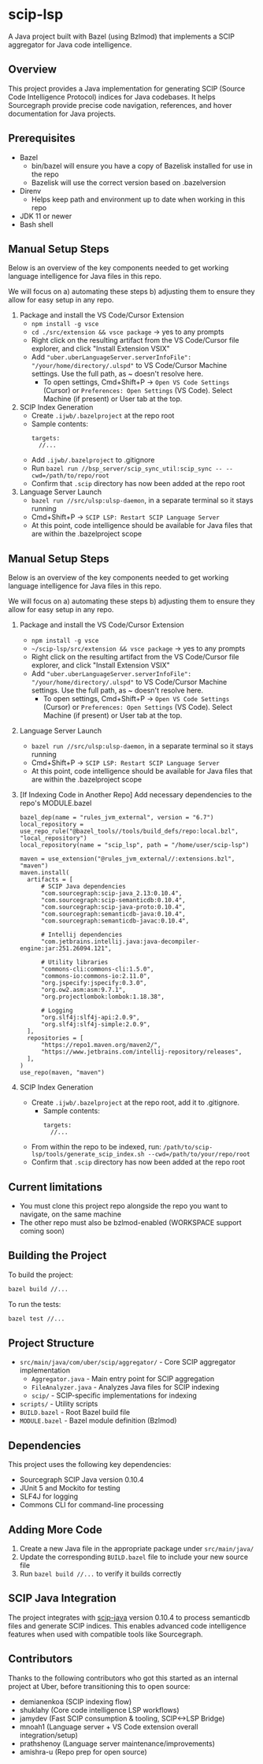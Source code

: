 # scip-lsp

A Java project built with Bazel (using Bzlmod) that implements a SCIP aggregator for Java code intelligence.

## Overview

This project provides a Java implementation for generating SCIP (Source Code Intelligence Protocol) indices for Java codebases. It helps Sourcegraph provide precise code navigation, references, and hover documentation for Java projects.

## Prerequisites

- Bazel
  - bin/bazel will ensure you have a copy of Bazelisk installed for use in the repo
  - Bazelisk will use the correct version based on .bazelversion
- Direnv
  - Helps keep path and environment up to date when working in this repo
- JDK 11 or newer
- Bash shell

## Manual Setup Steps

Below is an overview of the key components needed to get working language intelligence for Java files in this repo.

We will focus on a) automating these steps b) adjusting them to ensure they allow for easy setup in any repo.

1. Package and install the VS Code/Cursor Extension
   - `npm install -g vsce`
   - `cd ./src/extension && vsce package` -> yes to any prompts
   - Right click on the resulting artifact from the VS Code/Cursor file explorer, and click "Install Extension VSIX"
   - Add `"uber.uberLanguageServer.serverInfoFile": "/your/home/directory/.ulspd"` to VS Code/Cursor Machine settings.  Use the full path, as ~ doesn't resolve here.
     - To open settings, Cmd+Shift+P -> `Open VS Code Settings` (Cursor) or `Preferences: Open Settings` (VS Code). Select Machine (if present) or User tab at the top.
2. SCIP Index Generation
   - Create `.ijwb/.bazelproject` at the repo root
   - Sample contents:
     ```
     targets:
       //...
     ```
   - Add `.ijwb/.bazelproject` to .gitignore
   - Run `bazel run //bsp_server/scip_sync_util:scip_sync -- --cwd=/path/to/repo/root`
   - Confirm that `.scip` directory has now been added at the repo root
3. Language Server Launch
   - `bazel run //src/ulsp:ulsp-daemon`, in a separate terminal so it stays running
   - Cmd+Shift+P -> `SCIP LSP: Restart SCIP Language Server`
   - At this point, code intelligence should be available for Java files that are within the .bazelproject scope


## Manual Setup Steps

Below is an overview of the key components needed to get working language intelligence for Java files in this repo.

We will focus on a) automating these steps b) adjusting them to ensure they allow for easy setup in any repo.

1. Package and install the VS Code/Cursor Extension
   - `npm install -g vsce`
   - `~/scip-lsp/src/extension && vsce package` -> yes to any prompts
   - Right click on the resulting artifact from the VS Code/Cursor file explorer, and click "Install Extension VSIX"
   - Add `"uber.uberLanguageServer.serverInfoFile": "/your/home/directory/.ulspd"` to VS Code/Cursor Machine settings.  Use the full path, as ~ doesn't resolve here.
     - To open settings, Cmd+Shift+P -> `Open VS Code Settings` (Cursor) or `Preferences: Open Settings` (VS Code). Select Machine (if present) or User tab at the top.

2. Language Server Launch
   - `bazel run //src/ulsp:ulsp-daemon`, in a separate terminal so it stays running
   - Cmd+Shift+P -> `SCIP LSP: Restart SCIP Language Server`
   - At this point, code intelligence should be available for Java files that are within the .bazelproject scope

3. [If Indexing Code in Another Repo] Add necessary dependencies to the repo's MODULE.bazel
    ```
    bazel_dep(name = "rules_jvm_external", version = "6.7")
    local_repository = use_repo_rule("@bazel_tools//tools/build_defs/repo:local.bzl", "local_repository")
    local_repository(name = "scip_lsp", path = "/home/user/scip-lsp")

    maven = use_extension("@rules_jvm_external//:extensions.bzl", "maven")
    maven.install(
      artifacts = [
          # SCIP Java dependencies
          "com.sourcegraph:scip-java_2.13:0.10.4",
          "com.sourcegraph:scip-semanticdb:0.10.4",
          "com.sourcegraph:scip-java-proto:0.10.4",
          "com.sourcegraph:semanticdb-java:0.10.4",
          "com.sourcegraph:semanticdb-javac:0.10.4",

          # Intellij dependencies
          "com.jetbrains.intellij.java:java-decompiler-engine:jar:251.26094.121",

          # Utility libraries
          "commons-cli:commons-cli:1.5.0",
          "commons-io:commons-io:2.11.0",
          "org.jspecify:jspecify:0.3.0",
          "org.ow2.asm:asm:9.7.1",
          "org.projectlombok:lombok:1.18.38",

          # Logging
          "org.slf4j:slf4j-api:2.0.9",
          "org.slf4j:slf4j-simple:2.0.9",
      ],
      repositories = [
          "https://repo1.maven.org/maven2/",
          "https://www.jetbrains.com/intellij-repository/releases",
      ],
    )
    use_repo(maven, "maven")
    ```

4. SCIP Index Generation
   - Create `.ijwb/.bazelproject` at the repo root, add it to .gitignore.
     - Sample contents:
       ```
       targets:
         //...
       ```
   - From within the repo to be indexed, run:
     `/path/to/scip-lsp/tools/generate_scip_index.sh --cwd=/path/to/your/repo/root`
   - Confirm that `.scip` directory has now been added at the repo root

## Current limitations
- You must clone this project repo alongside the repo you want to navigate, on the same machine
- The other repo must also be bzlmod-enabled (WORKSPACE support coming soon)

## Building the Project

To build the project:

```bash
bazel build //...
```

To run the tests:

```bash
bazel test //...
```

## Project Structure

- `src/main/java/com/uber/scip/aggregator/` - Core SCIP aggregator implementation
    - `Aggregator.java` - Main entry point for SCIP aggregation
    - `FileAnalyzer.java` - Analyzes Java files for SCIP indexing
    - `scip/` - SCIP-specific implementations for indexing
- `scripts/` - Utility scripts
- `BUILD.bazel` - Root Bazel build file
- `MODULE.bazel` - Bazel module definition (Bzlmod)

## Dependencies

This project uses the following key dependencies:

- Sourcegraph SCIP Java version 0.10.4
- JUnit 5 and Mockito for testing
- SLF4J for logging
- Commons CLI for command-line processing

## Adding More Code

1. Create a new Java file in the appropriate package under `src/main/java/`
2. Update the corresponding `BUILD.bazel` file to include your new source file
3. Run `bazel build //...` to verify it builds correctly

## SCIP Java Integration

The project integrates with [scip-java](https://github.com/sourcegraph/scip-java) version 0.10.4 to process semanticdb files and generate SCIP indices. This enables advanced code intelligence features when used with compatible tools like Sourcegraph.

## Contributors

Thanks to the following contributors who got this started as an internal project at Uber, before transitioning this to open source:
- demianenkoa (SCIP indexing flow)
- shuklahy (Core code intelligence LSP workflows)
- jamydev (Fast SCIP consumption & tooling, SCIP<->LSP Bridge)
- mnoah1 (Language server + VS Code extension overall integration/setup)
- prathshenoy (Language server maintenance/improvements)
- amishra-u (Repo prep for open source)
